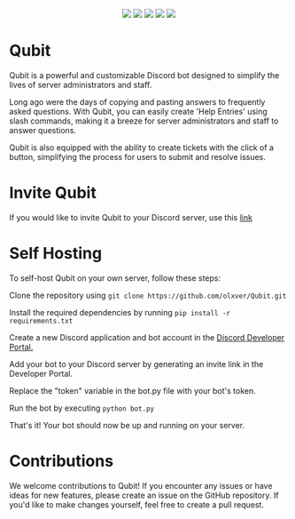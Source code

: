 <div id="top"></div>
<p align="center">
  <img src="https://img.shields.io/github/contributors/olxver/Qubit.svg?style=for-the-badge"/>
  <img src="https://img.shields.io/github/forks/olxver/Qubit.svg?style=for-the-badge"/>
  <img src="https://img.shields.io/github/stars/olxver/Qubit.svg?style=for-the-badge"/>
  <img src="https://img.shields.io/github/issues/olxver/Qubit.svg?style=for-the-badge"/>
  <img src="https://img.shields.io/github/license/olxver/Qubit.svg?style=for-the-badge"/>

</p>

# Qubit
Qubit is a powerful and customizable Discord bot designed to simplify the lives of server administrators and staff.

Long ago were the days of copying and pasting answers to frequently asked questions. 
With Qubit, you can easily create 'Help Entries' using slash commands, making it a breeze for server administrators and staff to answer questions.

Qubit is also equipped with the ability to create tickets with the click of a button, simplifying the process for users to submit and resolve issues.

# Invite Qubit
If you would like to invite Qubit to your Discord server, use this [link](https://discord.com/api/oauth2/authorize?client_id=1096576282394890431&permissions=9331018169424&scope=bot%20applications.commands)

# Self Hosting
To self-host Qubit on your own server, follow these steps:

Clone the repository using `git clone https://github.com/olxver/Qubit.git`

Install the required dependencies by running `pip install -r requirements.txt`

Create a new Discord application and bot account in the [Discord Developer Portal.](https://discord.com/developers/applications)

Add your bot to your Discord server by generating an invite link in the Developer Portal.

Replace the "token" variable in the bot.py file with your bot's token.

Run the bot by executing `python bot.py`

That's it! Your bot should now be up and running on your server.

# Contributions
We welcome contributions to Qubit! If you encounter any issues or have ideas for new features, please create an issue on the GitHub repository. If you'd like to make changes yourself, feel free to create a pull request.
